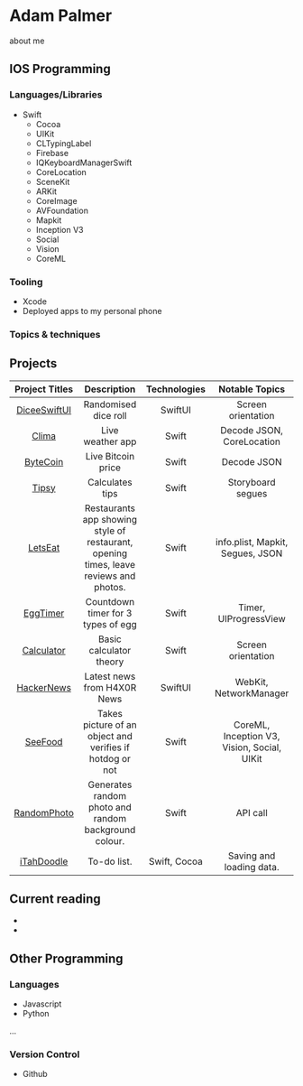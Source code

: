 # Adam Palmer

about me

## IOS Programming

### Languages/Libraries

- Swift
  - Cocoa
  - UIKit
  - CLTypingLabel
  - Firebase
  - IQKeyboardManagerSwift
  - CoreLocation
  - SceneKit
  - ARKit
  - CoreImage
  - AVFoundation
  - Mapkit
  - Inception V3
  - Social
  - Vision
  - CoreML
 

### Tooling

- Xcode
- Deployed apps to my personal phone


### Topics & techniques
 


## Projects

| **Project Titles** | **Description** | **Technologies** | **Notable Topics** |
| :---: | :---: |:---: |:---: |
| [DiceeSwiftUI](https://github.com/adampalmer99/DiceeSwiftUI) | Randomised dice roll | SwiftUI| Screen orientation |
| [Clima](https://github.com/adampalmer99/ClimaApp) | Live weather app | Swift | Decode JSON, CoreLocation  |
| [ByteCoin](https://github.com/adampalmer99/ByteCoinApp) | Live Bitcoin price | Swift | Decode JSON  |
| [Tipsy](https://github.com/adampalmer99/TipsyApp) | Calculates tips | Swift| Storyboard segues |
| [LetsEat](https://github.com/adampalmer99/LetsEat) | Restaurants app showing style of restaurant, opening times, leave reviews and photos. | Swift| info.plist, Mapkit, Segues, JSON |
| [EggTimer](https://github.com/adampalmer99/EggTimerApp) | Countdown timer for 3 types of egg | Swift | Timer, UIProgressView |
| [Calculator](https://github.com/adampalmer99/CalculatorApp) | Basic calculator theory | Swift | Screen orientation |
| [HackerNews](https://github.com/adampalmer99/HackerNews) | Latest news from H4X0R News | SwiftUI | WebKit, NetworkManager |
| [SeeFood](https://github.com/adampalmer99/SeeFood) | Takes picture of an object and verifies if hotdog or not | Swift | CoreML, Inception V3, Vision, Social, UIKit |  
| [RandomPhoto](https://github.com/adampalmer99/RandomPhoto) | Generates random photo and random background colour. | Swift | API call |
| [iTahDoodle](https://github.com/adampalmer99/iTahDoodle) | To-do list. | Swift, Cocoa | Saving and loading data. |

 
## Current reading

- 
-

## Other Programming

### Languages

- Javascript
- Python

...

### Version Control

- Github
